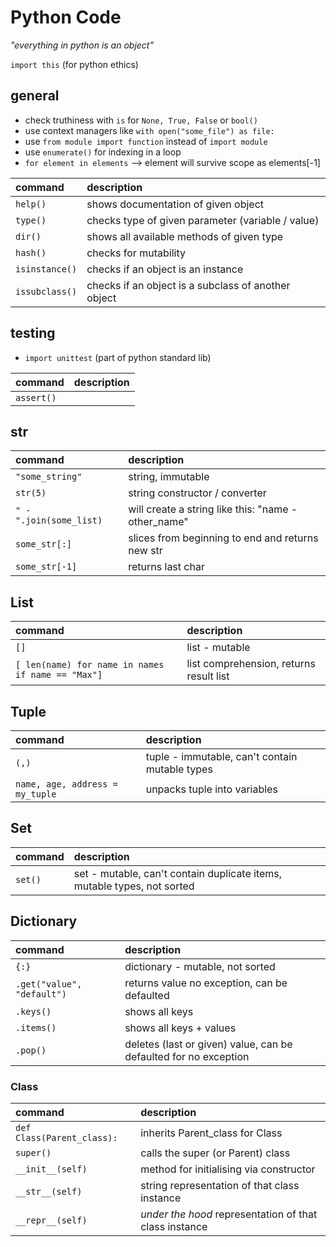 # Python Code
*"everything in python is an object"*

` import this ` (for python ethics)

## general
- check truthiness with ` is ` for ` None, True, False ` or ` bool() `
- use context managers like ` with open("some_file") as file: `
- use ` from module import function ` instead of ` import module `
- use ` enumerate() ` for indexing in a loop
- ` for element in elements ` --> element will survive scope as elements[-1]

| command | description |
| :-------------- | :----------- |
| ` help() ` | shows documentation of given object
| ` type() ` | checks type of given parameter (variable / value)
| ` dir() ` | shows all available methods of given type
| ` hash() ` | checks for mutability
| ` isinstance() ` | checks if an object is an instance
| ` issubclass() ` | checks if an object is a subclass of another object

## testing
- ` import unittest ` (part of python standard lib)

| command | description |
| :-------------- | :----------- |
| ` assert() ` | |

## str
| command | description |
| :-------------- | :----------- |
| ` "some_string" ` | string, immutable
| ` str(5) ` | string constructor / converter
| ` " - ".join(some_list) ` | will create a string like this: "name - other_name"
| ` some_str[:] ` | slices from beginning to end and returns new str
| ` some_str[-1] ` | returns last char

## List
| command | description |
| :-------------- | :----------- |
| ` [] ` | list - mutable
| ` [ len(name) for name in names if name == "Max"] ` | list comprehension, returns result list

## Tuple
| command | description |
| :-------------- | :----------- |
| ` (,) ` | tuple - immutable, can't contain mutable types
| ` name, age, address = my_tuple ` | unpacks tuple into variables

## Set
| command | description |
| :-------------- | :----------- |
| ` set() ` | set - mutable, can't contain duplicate items, mutable types, not sorted

## Dictionary
| command | description |
| :-------------- | :----------- |
| ` {:} ` | dictionary - mutable, not sorted
| ` .get("value", "default") ` | returns value no exception, can be defaulted
| ` .keys() ` | shows all keys
| ` .items() ` | shows all keys + values
| ` .pop() ` | deletes (last or given) value, can be defaulted for no exception

### Class
| command | description |
| :-------------- | :----------- |
| ` def Class(Parent_class): `| inherits Parent_class for Class
| ` super() ` | calls the super (or Parent) class
| ` __init__(self) ` | method for initialising via constructor
| ` __str__(self) ` | string representation of that class instance
| ` __repr__(self) ` | *under the hood* representation of that class instance
